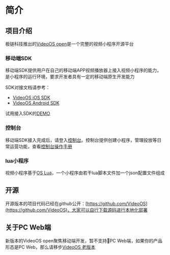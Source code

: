 # 简介

## 项目介绍
极链科技推出的[VideoOS open](http://videojj.com/videoos-open/)是一个完整的视频小程序开源平台

### 移动端SDK
移动端SDK提供用户在自己的移动端APP视频播放器上接入视频小程序的能力，是小程序的运行环境，要求开发者具有一定的移动端原生开发能力

SDK对接文档请参考：  

* [VideoOS iOS SDK](iOS-SDK.md)
* [VideoOS Android SDK](Android-SDK.md)

试用接入SDK的[DEMO](demo.md)

### 控制台
移动端SDK接入完成后，请登入[控制台](https://os-saas.videojj.com)。控制台提供创建小程序，管理投放等日常运营功能，查看[控制台操作手册](manual.md)

### lua小程序
视频小程序基于[OS Lua](http://docs.videojj.com/docs/videoos-lua-app)，一个小程序由若干lua脚本文件加一个json配置文件组成

## 开源
开源版本的项目代码已经在github公开：[https://github.com/VideoOS](https://github.com/VideoOS)，大家可以自行下载源码进行本地化部署

## 关于PC Web端
新版本的VideoOS open聚焦移动端开发，暂不支持PC Web端，如果你的产品形态是PC Web，那么请移步[VideoOS 老版本](oldversion.md)

